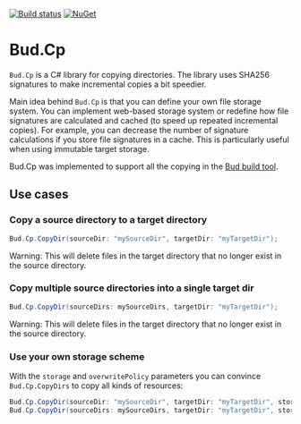 [![Build status](https://ci.appveyor.com/api/projects/status/o6n3jbawcrj2wxp2/branch/master?svg=true)](https://ci.appveyor.com/project/urbas/bud-cp/branch/master)
 [![NuGet](https://img.shields.io/nuget/v/Bud.Cp.svg)](https://www.nuget.org/packages/Bud.Cp/)



# Bud.Cp

`Bud.Cp` is a C# library for copying directories. The library uses SHA256 signatures to make incremental copies a bit speedier.

Main idea behind `Bud.Cp` is that you can define your own file storage system.  You can implement web-based storage system or redefine how file signatures are calculated and cached (to speed up repeated incremental copies). For example, you can decrease the number of signature calculations if you store file signatures in a cache. This is particularly useful when using immutable target storage.

Bud.Cp was implemented to support all the copying in the [Bud build tool](https://github.com/urbas/bud).


## Use cases


### Copy a source directory to a target directory

```csharp
Bud.Cp.CopyDir(sourceDir: "mySourceDir", targetDir: "myTargetDir");
```

Warning: This will delete files in the target directory that no longer exist in the source directory.


### Copy multiple source directories into a single target dir

```csharp
Bud.Cp.CopyDir(sourceDirs: mySourceDirs, targetDir: "myTargetDir");
```

Warning: This will delete files in the target directory that no longer exist in the source directory.


### Use your own storage scheme

With the `storage` and `overwritePolicy` parameters you can convince `Bud.Cp.CopyDirs` to copy all kinds of resources:

```csharp
Bud.Cp.CopyDir(sourceDir: "mySourceDir", targetDir: "myTargetDir", storage: new MyWebStorage(), overwritePolicy: new MyETagOverwritePolicy());
Bud.Cp.CopyDir(sourceDirs: mySourceDirs, targetDir: "myTargetDir", storage: new MyWebStorage(), overwritePolicy: new MyETagOverwritePolicy());
```

